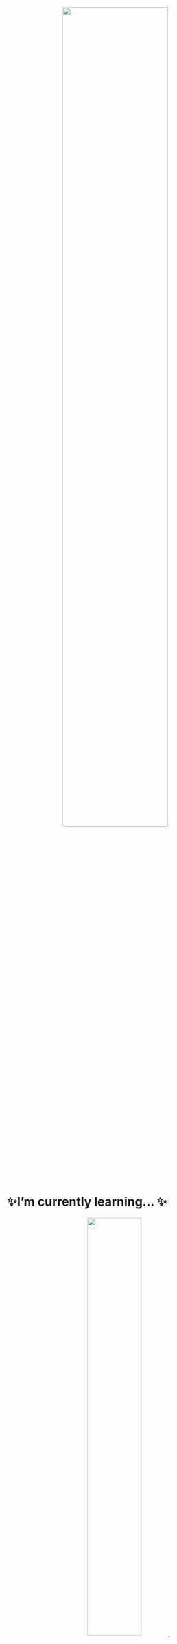<div align="center">
  <img src="https://github.com/user-attachments/assets/6be854ef-0f03-4582-b91f-38a240a6daf9" width="70%" height="70%">
</div>

# ✨I’m currently learning... ✨<br>

<div align="center">
  <a href="https://whthdbs03.github.io/">
      <img
        src="https://img.shields.io/badge/NaverBoostcamp_AItech-03C75A?style=for-the-badge&logo=Naver&logoColor=white" width="50%" height="50%"/>&nbsp
      <br>
</div>

# ⚡Tech Stack
<img src="https://img.shields.io/badge/Python-3776AB?style=flat-square&logo=Python&logoColor=white"/>
<img src="https://img.shields.io/badge/Kotlin-FF7F00?style=flat-square&logo=Kotlin&logoColor=white"/>

<br>

# 🌈 Projects

<br>

# 🙂 ABOUT ME
[![Typing SVG](https://readme-typing-svg.demolab.com?font=Fira+Code&pause=1000&color=F7CAC9&background=92A8D1&width=435&lines=%EA%B3%B5%EB%B6%80%EA%B0%80+%EC%A0%88+%EB%95%8C%EB%A0%B8%EC%96%B4%EC%9A%94)](https://git.io/typing-svg)
<br>


<!--
<img src="https://img.shields.io/badge/Python-3776AB?style=flat&logo=Python&logoColor=white"/>
**whthdbs03/whthdbs03** is a ✨ _special_ ✨ repository because its `README.md` (this file) appears on your GitHub profile.
<div align="center">
![조소윤](https://github.com/user-attachments/assets/6be854ef-0f03-4582-b91f-38a240a6daf9)
</div>

Here are some ideas to get you started:

- 🔭 I’m currently working on ...
- 🌱 I’m currently learning ...
- 👯 I’m looking to collaborate on ...
- 🤔 I’m looking for help with ...
- 💬 Ask me about ...
- 📫 How to reach me: ...
- 😄 Pronouns: ...
- ⚡ Fun fact: ...
-->
